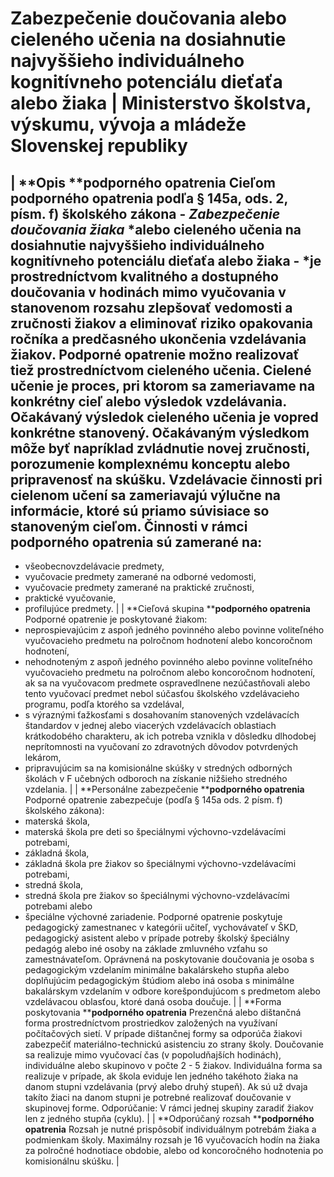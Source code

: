 # Zabezpečenie doučovania alebo cieleného učenia na dosiahnutie najvyššieho individuálneho kognitívneho potenciálu dieťaťa alebo žiaka | Ministerstvo školstva, výskumu, vývoja a mládeže Slovenskej republiky

|
**Opis ****podporného opatrenia**
Cieľom podporného opatrenia podľa § 145a, ods. 2, písm. f) školského zákona - *Zabezpečenie doučovania žiaka* *alebo cieleného učenia na dosiahnutie najvyššieho individuálneho kognitívneho potenciálu dieťaťa alebo žiaka - *je prostredníctvom kvalitného a dostupného doučovania v hodinách mimo vyučovania v stanovenom rozsahu zlepšovať vedomosti a zručnosti žiakov a eliminovať riziko opakovania ročníka a predčasného ukončenia vzdelávania žiakov. Podporné opatrenie možno realizovať tiež prostredníctvom cieleného učenia. Cielené učenie je proces, pri ktorom sa zameriavame na konkrétny cieľ alebo výsledok vzdelávania. Očakávaný výsledok cieleného učenia je vopred konkrétne stanovený. Očakávaným výsledkom môže byť napríklad zvládnutie novej zručnosti, porozumenie komplexnému konceptu alebo pripravenosť na skúšku. Vzdelávacie činnosti pri cielenom učení sa zameriavajú výlučne na informácie, ktoré sú priamo súvisiace so stanoveným cieľom.
Činnosti v rámci podporného opatrenia sú zamerané na:
-
- všeobecnovzdelávacie predmety,
- vyučovacie predmety zamerané na odborné vedomosti,
- vyučovacie predmety zamerané na praktické zručnosti,
- praktické vyučovanie,
- profilujúce predmety.
|
|
**Cieľová skupina ****podporného opatrenia**
Podporné opatrenie je poskytované žiakom:
- neprospievajúcim z aspoň jedného povinného alebo povinne voliteľného vyučovacieho predmetu na polročnom hodnotení alebo koncoročnom hodnotení,
- nehodnoteným z aspoň jedného povinného alebo povinne voliteľného vyučovacieho predmetu na polročnom alebo koncoročnom hodnotení, ak sa na vyučovacom predmete ospravedlnene nezúčastňovali alebo tento vyučovací predmet nebol súčasťou školského vzdelávacieho programu, podľa ktorého sa vzdelával,
- s výraznými ťažkosťami s dosahovaním stanovených vzdelávacích štandardov v jednej alebo viacerých vzdelávacích oblastiach krátkodobého charakteru, ak ich potreba vznikla v dôsledku dlhodobej neprítomnosti na vyučovaní zo zdravotných dôvodov potvrdených lekárom,
- pripravujúcim sa na komisionálne skúšky v stredných odborných školách v F učebných odboroch na získanie nižšieho stredného vzdelania.
|
|
**Personálne zabezpečenie ****podporného opatrenia**
Podporné opatrenie zabezpečuje (podľa § 145a ods. 2 písm. f) školského zákona):
- materská škola,
- materská škola pre deti so špeciálnymi výchovno-vzdelávacími potrebami,
- základná škola,
- základná škola pre žiakov so špeciálnymi výchovno-vzdelávacími potrebami,
- stredná škola,
- stredná škola pre žiakov so špeciálnymi výchovno-vzdelávacími potrebami alebo
- špeciálne výchovné zariadenie.
Podporné opatrenie poskytuje pedagogický zamestnanec v kategórii učiteľ, vychovávateľ v ŠKD, pedagogický asistent alebo v prípade potreby školský špeciálny pedagóg alebo iné osoby na základe zmluvného vzťahu so zamestnávateľom. Oprávnená na poskytovanie doučovania je osoba s pedagogickým vzdelaním minimálne bakalárskeho stupňa alebo doplňujúcim pedagogickým štúdiom alebo iná osoba s minimálne bakalárskym vzdelaním v odbore korešpondujúcom s predmetom alebo vzdelávacou oblasťou, ktoré daná osoba doučuje.
|
|
**Forma poskytovania ****podporného opatrenia**
Prezenčná alebo dištančná forma prostredníctvom prostriedkov založených na využívaní počítačových sietí. V prípade dištančnej formy sa odporúča žiakovi zabezpečiť materiálno-technickú asistenciu zo strany školy.
Doučovanie sa realizuje mimo vyučovací čas (v popoludňajších hodinách), individuálne alebo skupinovo v počte 2 - 5 žiakov. Individuálna forma sa realizuje v prípade, ak škola eviduje len jedného takéhoto žiaka na danom stupni vzdelávania (prvý alebo druhý stupeň). Ak sú už dvaja takíto žiaci na danom stupni je potrebné realizovať doučovanie v skupinovej forme. Odporúčanie: V rámci jednej skupiny zaradiť žiakov len z jedného stupňa (cyklu).
|
|
**Odporúčaný rozsah ****podporného opatrenia**
Rozsah je nutné prispôsobiť individuálnym potrebám žiaka a podmienkam školy. Maximálny rozsah je 16 vyučovacích hodín na žiaka za polročné hodnotiace obdobie, alebo od koncoročného hodnotenia po komisionálnu skúšku.
|
